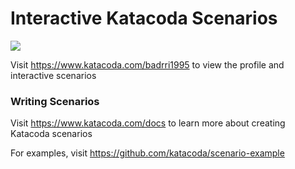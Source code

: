# Interactive Katacoda Scenarios

[![](http://shields.katacoda.com/katacoda/badrri1995/count.svg)](https://www.katacoda.com/badrri1995 "Get your profile on Katacoda.com")

Visit https://www.katacoda.com/badrri1995 to view the profile and interactive scenarios

### Writing Scenarios
Visit https://www.katacoda.com/docs to learn more about creating Katacoda scenarios

For examples, visit https://github.com/katacoda/scenario-example
